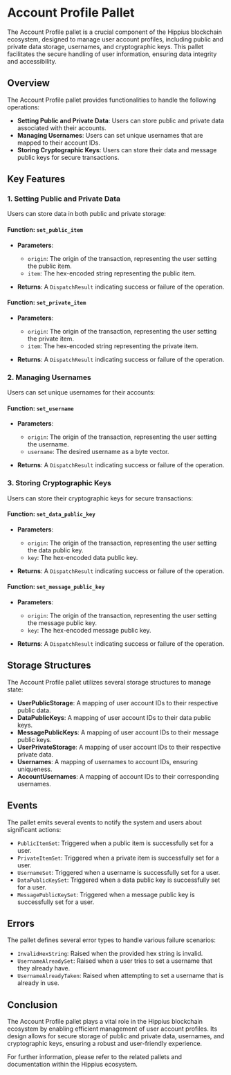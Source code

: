 # Account Profile Pallet

The Account Profile pallet is a crucial component of the Hippius blockchain ecosystem, designed to manage user account profiles, including public and private data storage, usernames, and cryptographic keys. This pallet facilitates the secure handling of user information, ensuring data integrity and accessibility.

## Overview

The Account Profile pallet provides functionalities to handle the following operations:

- **Setting Public and Private Data**: Users can store public and private data associated with their accounts.
- **Managing Usernames**: Users can set unique usernames that are mapped to their account IDs.
- **Storing Cryptographic Keys**: Users can store their data and message public keys for secure transactions.

## Key Features

### 1. Setting Public and Private Data

Users can store data in both public and private storage:

#### Function: `set_public_item`

- **Parameters**:
  - `origin`: The origin of the transaction, representing the user setting the public item.
  - `item`: The hex-encoded string representing the public item.

- **Returns**: A `DispatchResult` indicating success or failure of the operation.

#### Function: `set_private_item`

- **Parameters**:
  - `origin`: The origin of the transaction, representing the user setting the private item.
  - `item`: The hex-encoded string representing the private item.

- **Returns**: A `DispatchResult` indicating success or failure of the operation.

### 2. Managing Usernames

Users can set unique usernames for their accounts:

#### Function: `set_username`

- **Parameters**:
  - `origin`: The origin of the transaction, representing the user setting the username.
  - `username`: The desired username as a byte vector.

- **Returns**: A `DispatchResult` indicating success or failure of the operation.

### 3. Storing Cryptographic Keys

Users can store their cryptographic keys for secure transactions:

#### Function: `set_data_public_key`

- **Parameters**:
  - `origin`: The origin of the transaction, representing the user setting the data public key.
  - `key`: The hex-encoded data public key.

- **Returns**: A `DispatchResult` indicating success or failure of the operation.

#### Function: `set_message_public_key`

- **Parameters**:
  - `origin`: The origin of the transaction, representing the user setting the message public key.
  - `key`: The hex-encoded message public key.

- **Returns**: A `DispatchResult` indicating success or failure of the operation.

## Storage Structures

The Account Profile pallet utilizes several storage structures to manage state:

- **UserPublicStorage**: A mapping of user account IDs to their respective public data.
- **DataPublicKeys**: A mapping of user account IDs to their data public keys.
- **MessagePublicKeys**: A mapping of user account IDs to their message public keys.
- **UserPrivateStorage**: A mapping of user account IDs to their respective private data.
- **Usernames**: A mapping of usernames to account IDs, ensuring uniqueness.
- **AccountUsernames**: A mapping of account IDs to their corresponding usernames.

## Events

The pallet emits several events to notify the system and users about significant actions:

- `PublicItemSet`: Triggered when a public item is successfully set for a user.
- `PrivateItemSet`: Triggered when a private item is successfully set for a user.
- `UsernameSet`: Triggered when a username is successfully set for a user.
- `DataPublicKeySet`: Triggered when a data public key is successfully set for a user.
- `MessagePublicKeySet`: Triggered when a message public key is successfully set for a user.

## Errors

The pallet defines several error types to handle various failure scenarios:

- `InvalidHexString`: Raised when the provided hex string is invalid.
- `UsernameAlreadySet`: Raised when a user tries to set a username that they already have.
- `UsernameAlreadyTaken`: Raised when attempting to set a username that is already in use.

## Conclusion

The Account Profile pallet plays a vital role in the Hippius blockchain ecosystem by enabling efficient management of user account profiles. Its design allows for secure storage of public and private data, usernames, and cryptographic keys, ensuring a robust and user-friendly experience.

For further information, please refer to the related pallets and documentation within the Hippius ecosystem.